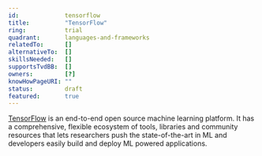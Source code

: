 ```yaml
---
id:				tensorflow
title:      	"TensorFlow"
ring:       	trial
quadrant:   	languages-and-frameworks
relatedTo:		[]
alternativeTo:	[]
skillsNeeded:	[]
supportsTvdBB:	[]
owners:         [?]
knowHowPageURI:	""  
status:			draft
featured:       true
---
```


[TensorFlow](https://www.tensorflow.org/) is an end-to-end open source machine learning platform. It has a comprehensive, flexible ecosystem of tools, libraries and community resources that lets researchers push the state-of-the-art in ML and developers easily build and deploy ML powered applications.